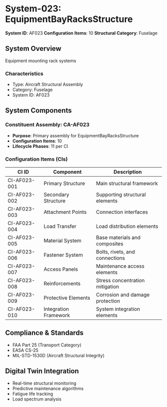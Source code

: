 # System-023: EquipmentBayRacksStructure

**System ID**: AF023
**Configuration Items**: 10
**Structural Category**: Fuselage

## System Overview

Equipment mounting rack systems

### Characteristics
- Type: Aircraft Structural Assembly
- Category: Fuselage
- System ID: AF023

## System Components

### Constituent Assembly: CA-AF023
- **Purpose**: Primary assembly for EquipmentBayRacksStructure
- **Configuration Items**: 10
- **Lifecycle Phases**: 11 per CI

### Configuration Items (CIs)

| CI ID | Component | Description |
|-------|-----------|-------------|
| CI-AF023-001 | Primary Structure | Main structural framework |
| CI-AF023-002 | Secondary Structure | Supporting structural elements |
| CI-AF023-003 | Attachment Points | Connection interfaces |
| CI-AF023-004 | Load Transfer | Load distribution elements |
| CI-AF023-005 | Material System | Base materials and composites |
| CI-AF023-006 | Fastener System | Bolts, rivets, and connections |
| CI-AF023-007 | Access Panels | Maintenance access elements |
| CI-AF023-008 | Reinforcements | Stress concentration mitigation |
| CI-AF023-009 | Protective Elements | Corrosion and damage protection |
| CI-AF023-010 | Integration Framework | System integration elements |

## Compliance & Standards
- FAA Part 25 (Transport Category)
- EASA CS-25
- MIL-STD-1530D (Aircraft Structural Integrity)

## Digital Twin Integration
- Real-time structural monitoring
- Predictive maintenance algorithms
- Fatigue life tracking
- Load spectrum analysis
